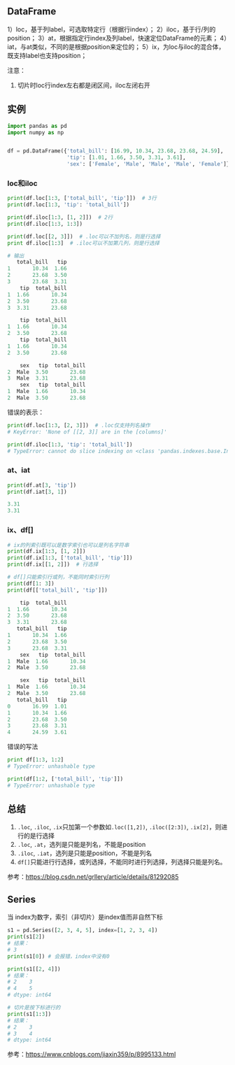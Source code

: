 ## DataFrame

1）loc，基于列label，可选取特定行（根据行index）；
2）iloc，基于行/列的position；
3）at，根据指定行index及列label，快速定位DataFrame的元素；
4）iat，与at类似，不同的是根据position来定位的；
5）ix，为loc与iloc的混合体，既支持label也支持position； 

注意：

1. 切片时loc行index左右都是闭区间，iloc左闭右开



## 实例

```python
import pandas as pd
import numpy as np


df = pd.DataFrame({'total_bill': [16.99, 10.34, 23.68, 23.68, 24.59],
                   'tip': [1.01, 1.66, 3.50, 3.31, 3.61],
                   'sex': ['Female', 'Male', 'Male', 'Male', 'Female']})
```

### loc和iloc

```python
print(df.loc[1:3, ['total_bill', 'tip']])  # 3行
print(df.loc[1:3, 'tip': 'total_bill'])

print(df.iloc[1:3, [1, 2]])  # 2行
print(df.iloc[1:3, 1:3])

print(df.loc[[2, 3]])  # .loc可以不加列名，则是行选择
print df.iloc[1:3]  # .iloc可以不加第几列，则是行选择
```

```python
# 输出
   total_bill   tip
1       10.34  1.66
2       23.68  3.50
3       23.68  3.31
    tip  total_bill
1  1.66       10.34
2  3.50       23.68
3  3.31       23.68

    tip  total_bill
1  1.66       10.34
2  3.50       23.68
    tip  total_bill
1  1.66       10.34
2  3.50       23.68

    sex   tip  total_bill
2  Male  3.50       23.68
3  Male  3.31       23.68
    sex   tip  total_bill
1  Male  1.66       10.34
2  Male  3.50       23.68
```

错误的表示：

```python
print(df.loc[1:3, [2, 3]])  # .loc仅支持列名操作
# KeyError: 'None of [[2, 3]] are in the [columns]'

print(df.iloc[1:3, 'tip': 'total_bill'])
# TypeError: cannot do slice indexing on <class 'pandas.indexes.base.Index'> with these indexers [tip] of <type 'str'>
```

### at、iat

```python
print(df.at[3, 'tip'])
print(df.iat[3, 1])
```

```python
3.31
3.31
```

### ix、df[]

```python
# ix的列索引既可以是数字索引也可以是列名字符串
print(df.ix[1:3, [1, 2]])
print(df.ix[1:3, ['total_bill', 'tip']])
print(df.ix[[1, 2]])  # 行选择

# df[]只能索引行或列，不能同时索引行列
print(df[1: 3])
print(df[['total_bill', 'tip']])
```

```python
    tip  total_bill
1  1.66       10.34
2  3.50       23.68
3  3.31       23.68
   total_bill   tip
1       10.34  1.66
2       23.68  3.50
3       23.68  3.31
    sex   tip  total_bill
1  Male  1.66       10.34
2  Male  3.50       23.68

    sex   tip  total_bill
1  Male  1.66       10.34
2  Male  3.50       23.68
   total_bill   tip
0       16.99  1.01
1       10.34  1.66
2       23.68  3.50
3       23.68  3.31
4       24.59  3.61
```

错误的写法

```python
print df[1:3, 1:2]
# TypeError: unhashable type

print(df[1:2, ['total_bill', 'tip']])  
# TypeError: unhashable type
```



## 总结

1. `.loc`, `.iloc`, `.ix`只加第一个参数如`.loc([1,2])`, `.iloc([2:3])`, `.ix[2]`，则进行的是行选择
2. `.loc`, `.at`，选列是只能是列名，不能是position
3. `.iloc`, `.iat`，选列是只能是position，不能是列名
4. `df[]`只能进行行选择，或列选择，不能同时进行列选择，列选择只能是列名。

参考：https://blog.csdn.net/grllery/article/details/81292085



## Series

当 index为数字，索引（非切片）是index值而非自然下标

```python
s1 = pd.Series([2, 3, 4, 5], index=[1, 2, 3, 4])
print(s1[2])
# 结果：
# 3
print(s1[0]) # 会报错，index中没有0

print(s1[[2, 4]])
# 结果：
# 2    3
# 4    5
# dtype: int64
```

```python
# 切片是按下标进行的
print(s1[1:3])  
# 结果：
# 2    3
# 3    4
# dtype: int64
```

参考：https://www.cnblogs.com/jiaxin359/p/8995133.html